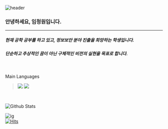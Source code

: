 ![header](https://capsule-render.vercel.app/api?type=waving&color=0:FFFFFF,100:6496C8&height=300&section=header&text=one&fontSize=70&fontAlignY=35&desc=Vision,%20Not%20a%20Dream&descSize=30&descAlignY=55)

### 안녕하세요, 임청원입니다.
---
##### 현재 공학 공부를 하고 있고, 정보보안 분야 진출을 희망하는 학생입니다.
##### 단순하고 추상적인 꿈이 아닌 구체적인 비전의 실현을 목표로 합니다.
<br/>

Main Languages  
> <img src="https://img.shields.io/badge/Python-3776AB?style=flat-square&logo=Python&logoColor=white"/> <img src="https://img.shields.io/badge/C-A8B9CC?style=flat-square&logo=C&logoColor=white"/>
<br/>

![Github Stats](https://github-readme-stats.vercel.app/api?username=iam-one&show_icons=true&theme=dark)

![ig](https://img.shields.io/badge/Instagram-E4405F?style=flat-square&logo=instagram&logoColor=white&link=https://www.instagram.com/one._.im)
<br/>
[![Hits](https://hits.seeyoufarm.com/api/count/incr/badge.svg?url=https%3A%2F%2Fgithub.com%2Fiam-one&count_bg=%2379C83D&title_bg=%23555555&icon=&icon_color=%23E7E7E7&title=hits&edge_flat=false)](https://hits.seeyoufarm.com)
